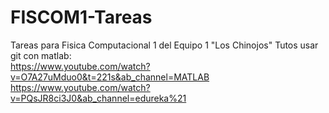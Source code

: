 # FISCOM1-Tareas
Tareas para Fisica Computacional 1 del Equipo 1 "Los Chinojos"
Tutos usar git con matlab: \
https://www.youtube.com/watch?v=O7A27uMduo0&t=221s&ab_channel=MATLAB
https://www.youtube.com/watch?v=PQsJR8ci3J0&ab_channel=edureka%21
